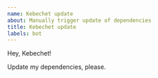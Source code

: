 ```yaml
---
name: Kebechet update
about: Manually trigger update of dependencies
title: Kebechet update
labels: bot
---
```


Hey, Kebechet!

Update my dependencies, please.
